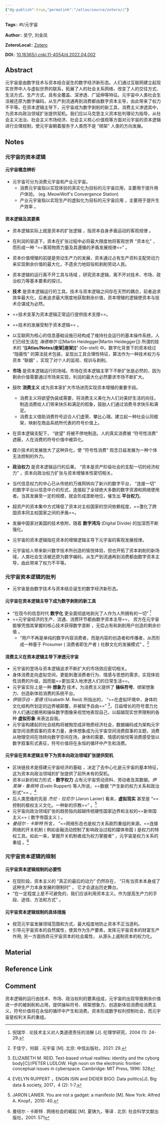 ```yaml
---
{"dg-publish":true,"permalink":"/atlas/source/zotero//"}
---
```



**Tags**:: #t/元宇宙 

**Author**:: 吴宁, 刘金凤 

**ZoteroLocal**:: [Zotero](zotero://select/library/items/9QAAD73G)

**DOI**:: [10.16365/j.cnki.11-4054/d.2022.04.002](https://kns.cnki.net/kcms2/article/abstract?v=3uoqIhG8C44YLTlOAiTRKibYlV5Vjs7iJTKGjg9uTdeTsOI_ra5_XUQNoLqh1kaMmEZOTzX2-AyuLSuK-mP57NMbde0xQ9UC&uniplatform=NZKPT)

## Abstract

元宇宙是由数字技术与资本结合诞生的数字经济新形态。人们通过互联网建立起现实世界中人与虚拟世界的联系，拓展了人的社会关系网络，改变了人的交往方式、生活方式、生产方式，具有全覆盖、深渗透、广延伸等特征。元宇宙中人类社会生活被还原为数字编码，从生产到流通再到消费都由数字资本主导，由此带来了权力不平等。在资本逻辑主导下，元宇宙成为数字剥削的新工具，消费主义渗透其中，为资本向政治领域扩张提供契机。我们应以马克思主义资本批判理论为指导，从社会主义法治、社会主义市场经济、社会主义核心价值观等方面对元宇宙的资本逻辑进行合理规制，使元宇宙朝着服务于人类而不是 “绑架” 人类的方向发展。

## Notes

### 元宇宙的资本逻辑

#### 元宇宙概念辨析

- 元宇宙可分为消费元宇宙和产业元宇宙。
	- 消费元宇宙指以实现体验的真实化为目标的元宇宙应用，主要用于提升用户体验。 (eg. MeowWolf's Convergence Station) 
	- 产业元宇宙指以实现生产的虚拟化为目标的元宇宙应用 ，主要用于提升生产效率 。

#### 资本逻辑及其要素

- 资本逻辑实际上就是资本的扩张逻辑 ，指资本自身矛盾运动的客观规律 。
- 在利润的驱逐下，资本在扩张过程中必将最大限度地将客观世界 “资本化” ，而形成一种 “==客观物质力量及其遵循的矛盾发展规律==” 。
- 资本价值增殖的前提是劳动生产力的发展，资本通过占有生产资料支配劳动力来实现剩余价值的最大化，不遗余力地奴役和剥削劳动人民。
- 资本逻辑的运行离不开工具与场域 ，研究资本逻辑，离不开对技术、市场、政治权力等基本要素的探讨。

- **技术** 是资本逻辑运行的工具。技术与资本逻辑之间存在天然的耦合，前者追求效率最大化，后者追求最大限度地获取剩余价值，资本增殖的逻辑使资本与技术合谋成为必然。
- ==技术变革为资本逻辑正常运行提供技术支撑==。
- ==技术的发展受制于资本逻辑== 。
- 以互联网为核心的信息基础设施已经构成了维持社会运行的基本操作系统，人们已经生活在 *海德格尔* ([[Martin Heidegger\|Martin Heidegger]]) 所谓的技术的 “**[[Atlas/Notes/座架\|座架]]**” (Ge-stell) 中。数字化背景下的资本经过 “隐蔽性” 的算法技术包装，呈现出工具合理性特征，算法作为一种技术权力与资本 “联姻” ，实现了对个人的监视、规训与剥削。

- **市场** 是资本逻辑运行的场域。市场在资本逻辑主宰下不断扩张是必然的，因为剩余价值需要通过市场来实现，利润的最大化必然要求市场不断扩大。
- 鼓吹 **消费主义** 成为资本家扩大市场进而实现资本增殖的重要手段。
	- 消费主义将欲望伪装成需要，将消费主义美化为人们对美好生活的向往，制造消费给人们带来快乐和满足的假象，鼓励人们通过消费寻求快乐和满足。
	- 消费主义借助消费符号迎合人们虚荣、攀比心理。建立起一种社会认同框架，映射在商品系统所代表的符号价值上。
- 在资本逻辑支配下， “欲望” 将被不停地制造。人的真实消费被 “符号性消费” 遮蔽，人在消费的符号价值中被异化。
- 媒介技术的发展放大了这种异化，使 “符号性消费” 观念日益发展为一种个体无法控制的外力。

- **政治权力** 是资本逻辑运行的后果。 “资本是资产阶级社会的支配一切的经济权力” ，资本向政治权力扩张与资本增殖本性密切相关。
- 当代信息权力的中心已从传统的万维网转向了新兴的数字平台， “连接一切” 的数字平台以信息中介的形式，连接起了全球绝大多数的数字资源和网络使用者。当其发展至一定的规模，就会形成垄断地位，催生出 **平台权力**。
- 超资产的资本集中方式降低了资本对主权国家的空间依赖程度，==激化了跨国资本同主权国家之间的矛盾==。
- 发展中国家对美国的技术依附，随着 **数字鸿沟** (Digital Divide) 的加深而不断强化。

- 元宇宙的资本逻辑指在资本的增殖逻辑主导下元宇宙的客观发展规律。
- 元宇宙给人带来新兴数字技术所创造的愉悦体验，但也开拓了资本剥削的新场域，人类社会生活被还原为数字编码，从生产到流通再到消费都由数字资本主导，由此带来了权力不平等。

### 元宇宙资本逻辑的批判

- 元宇宙是由数字技术与资本结合诞生的数字经济新形态。

#### 元宇宙在资本逻辑主导下成为数字剥削的新工具

- “在现今的信息时代 **数字化** 更全面彻底地剥光了人作为人所拥有的一切” [^1]
- ==元宇宙经济的生产、流通、消费环节都由数字资本主导==， 资方在元宇宙能够凭借其掌握的核心技术获得数字垄断 ，无偿占有和剥削用户创造的剩余价值 。
	- “用户不再是单纯的数字内容消费者，而是内容的创造者和传播者，从而形成一种基于 Prosumer ( 消费者即生产者 ) 社群文化的发展模式” 。[^2]

#### 消费主义在资本逻辑主导下渗透元宇宙

- 元宇宙的登场与资本逻辑追求不断扩大的市场效应密切相关。
- 身体消费走向虚拟空间，更能刺激消费者行为、情感与思想的需求，实现体验性消费的升级，因而能==更加深入地渗透人们的日常生活==。
- 元宇宙实际上是一种 **想象力** 技术，为消费主义提供了 **操纵符号**、绑架想象力、创造新体验消费的系统平台。
- *伊丽莎白 - 里德* (Elizabeth M. Reid) 所指出的， “==在虚拟环境中，身体的文化结构所划定的边界被颠覆，并被赋予自由==” [^3]，日益增长的符号潜力允许人们通过挪用和操纵数字图像来视觉地表现自己，以超越现实世界限制的各种 **虚拟形象** 来表达自我。
- 元宇宙构建起的社会结构将被掏空成非物质经济社会，数据编码成为架构元宇宙空间消费叙事的资本力量，身体想象成为元宇宙空间消费叙事的主题，消费从物理空间在场转向数字空间在场，身体的需要、情感的愉悦等消费感受皆以数字叙事形式表征，符号价值将在永恒的循环中产生和消费。

#### 元宇宙在资本逻辑主导下为资本向政治领域扩张提供契机

- 区块链技术是搭建元宇宙经济的基础 ，决定了去中心化是元宇宙的基本特征，这为资本向政治领域的扩张提供了前所未有的契机。
- 资本以新的权力形式 - **数字权力** 占有元宇宙劳动资料、劳动者及其数据。*伊芙琳 - 鲁佩特* (Eveln Ruppert) 等人所说，==数据 “产生新的权力关系和政治形式”== 。[^4]
- 后人类思维的先驱 *杰伦 - 拉尼尔* (Jaron Lanier) 看来，**虚拟现实** 甚至是 “==控制的极权主义文化。一种新的宗教==” 。[^5]
- 元宇宙向政治领域扩张的趋势指向超越传统硬性国家边界和主权的==新帝国主义== ( 数字帝国主义 ) 。
- *曼纽尔 - 卡斯特* 所言， “==网络形态也是权力关系剧烈重组的来源。==连接网络的开关机制 ( 例如金融流动控制了影响政治过程的媒体帝国 ) 是权力的特权工具。如此一来，掌握开关机制者成为权力掌握者” ，元宇宙是权力关系的重组 。[^6]

### 元宇宙资本逻辑的规制

#### 元宇宙资本逻辑规制的必要性

- 在现阶段，资本主义的 “真正的最后的动力” 仍然存在， “只有当资本本身成了这种生产力本身发展的限制时” ， 它才会退出历史舞台。
- “在一定程度上是不可避免的，我们应该利用资本主义。作为提高生产力的手段、途径、方法和方式” 。

#### 元宇宙资本逻辑规制的具体措施

- 规范元宇宙发展领域范围和方式，最大程度地防止资本不正当逐利。
- 引导元宇宙资本的自然属性，使其作为生产要素，发挥元宇宙资本的财富生产作用; 另一方面扬弃元宇宙资本的社会属性， 从源头上遏制资本的权力化。

## Material

## Reference Link

## Comment

资本逻辑的运行由技术、市场、政治权利的要素组成，元宇宙的出现导致剩余价值进一步的被剥削和占用，提供操纵符号、绑架想象力、创造新体验消费给消费主义，符号价值将在永恒的循环中产生和消费。资本形成数字权利控制社会，而元宇宙是权利关系的重组。

[^1]: 倪瑞华 . 论技术主义对人类道德责任的消解 [J]. 伦理学研究，2004 (1): 24-29.
[^2]: 于佳宁，何超 . 元宇宙 [M]. 北京: 中信出版社，2021: 29.
[^3]: ELIZABETH M. REID. Text-based virtual realities: identity and the cyborg body[C]//PETER LUDLOW. High noon on the electronic frontier: conceptual issues in cyberspace. Cambridge: MIT Press, 1996: 328
[^4]: EVELYN RUPPERT ，ENGIN ISIN and DIDIER BIGO. Data politics[J]. Big data & society, 2017，4 (2): 1-7.
[^5]: JARON LANIER. You are not a gadget: a manifesto [M]. New York: Alfred A. Knopf，2010: 40.
[^6]: 曼纽尔 - 卡斯特 . 网络社会的崛起 [M]. 夏铸九，等译 . 北京: 社会科学文献出版社，2001: 571

